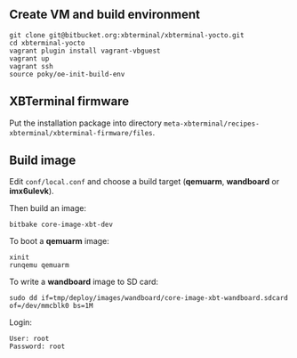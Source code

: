 ## Create VM and build environment

```
git clone git@bitbucket.org:xbterminal/xbterminal-yocto.git
cd xbterminal-yocto
vagrant plugin install vagrant-vbguest
vagrant up
vagrant ssh
source poky/oe-init-build-env
```

## XBTerminal firmware

Put the installation package into directory `meta-xbterminal/recipes-xbterminal/xbterminal-firmware/files`.

## Build image

Edit `conf/local.conf` and choose a build target (**qemuarm**, **wandboard** or **imx6ulevk**).

Then build an image:

```
bitbake core-image-xbt-dev
```

To boot a **qemuarm** image:

```
xinit
runqemu qemuarm
```

To write a **wandboard** image to SD card:

```
sudo dd if=tmp/deploy/images/wandboard/core-image-xbt-wandboard.sdcard of=/dev/mmcblk0 bs=1M
```

Login:

```
User: root  
Password: root
```
